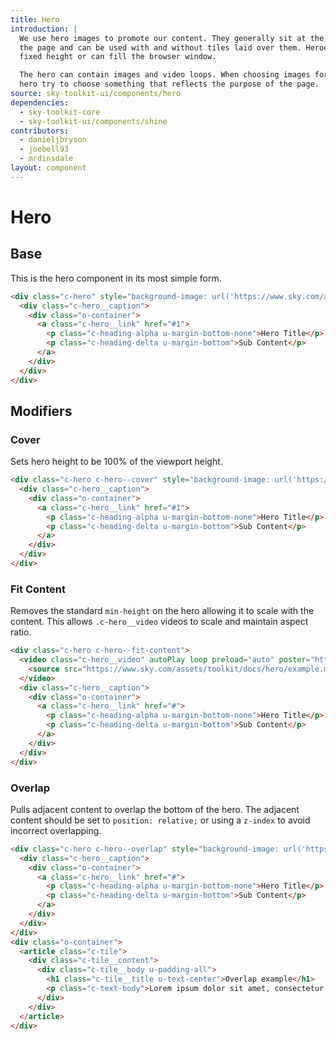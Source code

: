```yaml
---
title: Hero
introduction: |
  We use hero images to promote our content. They generally sit at the top of
  the page and can be used with and without tiles laid over them. Heroes can be
  fixed height or can fill the browser window.

  The hero can contain images and video loops. When choosing images for your
  hero try to choose something that reflects the purpose of the page.
source: sky-toolkit-ui/components/hero
dependencies:
  - sky-toolkit-core
  - sky-toolkit-ui/components/shine
contributors:
  - danieljbryson
  - joebell93
  - mrdinsdale
layout: component
---
```


# Hero

## Base

This is the hero component in its most simple form.

```html
<div class="c-hero" style="background-image: url('https://www.sky.com/assets/toolkit/docs/hero/example.jpg');">
  <div class="c-hero__caption">
    <div class="o-container">
      <a class="c-hero__link" href="#1">
        <p class="c-heading-alpha u-margin-bottom-none">Hero Title</p>
        <p class="c-heading-delta u-margin-bottom">Sub Content</p>
      </a>
    </div>
  </div>
</div>
```

## Modifiers

### Cover

Sets hero height to be 100% of the viewport height.

```html
<div class="c-hero c-hero--cover" style="background-image: url('https://www.sky.com/assets/toolkit/docs/hero/example.jpg');">
  <div class="c-hero__caption">
    <div class="o-container">
      <a class="c-hero__link" href="#1">
        <p class="c-heading-alpha u-margin-bottom-none">Hero Title</p>
        <p class="c-heading-delta u-margin-bottom">Sub Content</p>
      </a>
    </div>
  </div>
</div>
```

### Fit Content

Removes the standard `min-height` on the hero allowing it to scale with the 
content. This allows `.c-hero__video` videos to scale and maintain aspect ratio.

```html
<div class="c-hero c-hero--fit-content">
  <video class="c-hero__video" autoPlay loop preload="auto" poster="https://www.sky.com/assets/toolkit/docs/hero/example-poster.jpg" width="100%" height="100%">
    <source src="https://www.sky.com/assets/toolkit/docs/hero/example.mp4" type="video/mp4">
  </video>
  <div class="c-hero__caption">
    <div class="o-container">
      <a class="c-hero__link" href="#">
        <p class="c-heading-alpha u-margin-bottom-none">Hero Title</p>
        <p class="c-heading-delta u-margin-bottom">Sub Content</p>
      </a>
    </div>
  </div>
</div>
```

### Overlap

Pulls adjacent content to overlap the bottom of the hero. The adjacent content
should be set to `position: relative;` or using a `z-index` to avoid incorrect
overlapping.

```html
<div class="c-hero c-hero--overlap" style="background-image: url('https://www.sky.com/assets/toolkit/docs/hero/example.jpg');">
  <div class="c-hero__caption">
    <div class="o-container">
      <a class="c-hero__link" href="#">
        <p class="c-heading-alpha u-margin-bottom-none">Hero Title</p>
        <p class="c-heading-delta u-margin-bottom">Sub Content</p>
      </a>
    </div>
  </div>
</div>
<div class="o-container">
  <article class="c-tile">
    <div class="c-tile__content">
      <div class="c-tile__body u-padding-all">
        <h1 class="c-tile__title u-text-center">Overlap example</h1>
        <p class="c-text-body">Lorem ipsum dolor sit amet, consectetur adipiscing elit. Ut quis tempor tellus, a sagittis ex. Ut tempus, nisi sit amet mollis interdum, lorem velit commodo nisi, ornare ullamcorper massa sem eu leo. Praesent euismod ut libero ac eleifend. Suspendisse commodo sollicitudin nulla, accumsan hendrerit erat tincidunt et. Maecenas aliquet velit in sapien sagittis sollicitudin.</p>
      </div>
    </div>
  </article>
</div>
```